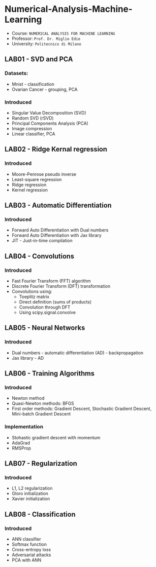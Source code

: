 # Numerical-Analysis-Machine-Learning
* Course: `NUMERICAL ANALYSIS FOR MACHINE LEARNING`
* Professor: `Prof. Dr. Miglio Edie`
* University: `Politecnico di Milano`

## LAB01 - SVD and PCA

### Datasets:
* Mnist - classification
* Ovarian Cancer - grouping, PCA

### Introduced
* Singular Value Decomposition (SVD)
* Random SVD (rSVD)
* Principal Components Analysis (PCA)
* Image compression
* Linear classifier, PCA

## LAB02 - Ridge Kernal regression

### Introduced
* Moore-Penrose pseudo inverse
* Least-square regression
* Ridge regression
* Kernel regression

## LAB03 - Automatic Differentiation

### Introduced
* Forward Auto Differentiation with Dual numbers
* Forward Auto Differentiation with Jax library
* JIT - Just-in-time compilation

## LAB04 - Convolutions

### Introduced
* Fast Fourier Transform (FFT) algorithm
* Discrete Fourier Transform (DFT) transformation
* Convolutions using:
    * Toeplitz matrix
    * Direct definition (sums of products)
    * Convolution through DFT
    * Using scipy.signal.convolve

## LAB05 - Neural Networks

### Introduced
* Dual numbers - automatic differentiation (AD) - backpropagation
* Jax library - AD

## LAB06 - Training Algorithms

### Introduced
* Newton method
* Quasi-Newton methods: BFGS
* First order methods: Gradient Descent, Stochastic Gradient Descent, Mini-batch Gradient Descent

### Implementation
* Stohastic gradient descent with momentum
* AdaGrad
* RMSProp


## LAB07 - Regularization

### Introduced
* L1, L2 regularization
* Gloro initialization
* Xavier initialization


## LAB08 - Classification

### Introduced
* ANN classifier
* Softmax function
* Cross-entropy loss
* Adversarial attacks
* PCA with ANN

